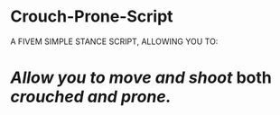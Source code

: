 # Crouch-Prone-Script
A FIVEM SIMPLE STANCE SCRIPT, ALLOWING YOU TO:
# *Allow you to move and shoot* both *crouched and prone.*
